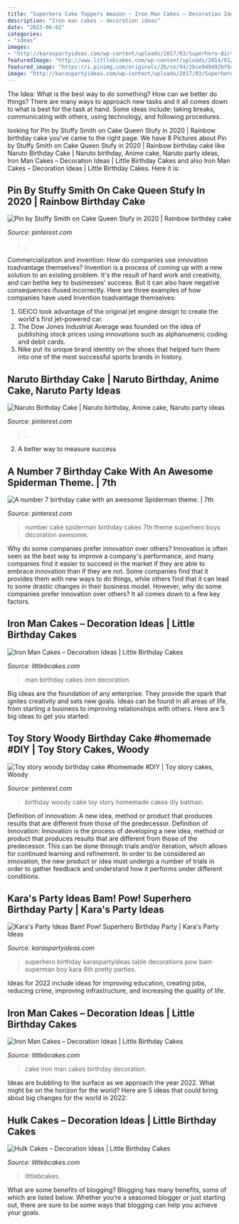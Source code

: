 ```yaml
---
title: "Superhero Cake Toppers Amazon ~ Iron Man Cakes – Decoration Ideas"
description: "Iron man cakes – decoration ideas"
date: "2023-06-02"
categories:
- "ideas"
images:
- "http://karaspartyideas.com/wp-content/uploads/2017/03/Superhero-Birthday-Party-via-Karas-Party-Ideas-KarasPartyIdeas.com18.jpg"
featuredImage: "http://www.littlebcakes.com/wp-content/uploads/2014/01/Iron-Man-Cake-Ideas.jpg"
featured_image: "https://i.pinimg.com/originals/2b/ce/94/2bce949492bf0ad0cb5a98cfe6b4cf30.jpg"
image: "http://karaspartyideas.com/wp-content/uploads/2017/03/Superhero-Birthday-Party-via-Karas-Party-Ideas-KarasPartyIdeas.com18.jpg"
---
```



The Idea: What is the best way to do something?
How can we better do things? There are many ways to approach new tasks and it all comes down to what is best for the task at hand. Some ideas include: taking breaks, communicating with others, using technology, and following procedures.

	

		
looking for Pin by Stuffy Smith on Cake Queen Stufy in 2020 | Rainbow birthday cake you've came to the right page. We have 8 Pictures about Pin by Stuffy Smith on Cake Queen Stufy in 2020 | Rainbow birthday cake like Naruto Birthday Cake | Naruto birthday, Anime cake, Naruto party ideas, Iron Man Cakes – Decoration Ideas | Little Birthday Cakes and also Iron Man Cakes – Decoration Ideas | Little Birthday Cakes. Here it is:
		
    
## Pin By Stuffy Smith On Cake Queen Stufy In 2020 | Rainbow Birthday Cake

<img loading=lazy src="https://i.pinimg.com/736x/15/dc/33/15dc33ef692e2d16420e9ac86f76345d.jpg" onerror="this.onerror=null;this.src='https://tse2.mm.bing.net/th?id=OIP.oT6_q3Tq4JUA804DyT7mYAHaJ3&amp;pid=15.1';" alt="Pin by Stuffy Smith on Cake Queen Stufy in 2020 | Rainbow birthday cake">

_Source: pinterest.com_

>. 

	

Commercialization and invention: How do companies use innovation toadvantage themselves?
Invention is a process of coming up with a new solution to an existing problem. It's the result of hard work and creativity, and can bethe key to businesses' success. But it can also have negative consequences ifused incorrectly. Here are three examples of how companies have used Invention toadvantage themselves: 
1. GEICO took advantage of the original jet engine design to create the world's first jet-powered car.
2. The Dow Jones Industrial Average was founded on the idea of publishing stock prices using innovations such as alphanumeric coding and debit cards.
3. Nike put its unique brand identity on the shoes that helped turn them into one of the most successful sports brands in history.

    
## Naruto Birthday Cake | Naruto Birthday, Anime Cake, Naruto Party Ideas

<img loading=lazy src="https://i.pinimg.com/originals/f8/b7/98/f8b79816875e8183a53dff77eff3c105.jpg" onerror="this.onerror=null;this.src='https://tse3.mm.bing.net/th?id=OIP.TyeWh7ePvQ-ZsK11twhbcQHaKt&amp;pid=15.1';" alt="Naruto Birthday Cake | Naruto birthday, Anime cake, Naruto party ideas">

_Source: pinterest.com_

>. 

	

2. A better way to measure success

    
## A Number 7 Birthday Cake With An Awesome Spiderman Theme. | 7th

<img loading=lazy src="https://i.pinimg.com/736x/30/d2/a1/30d2a1986230a2fcd330b52096af4464--cupcake-decoration-number-.jpg" onerror="this.onerror=null;this.src='https://tse2.mm.bing.net/th?id=OIP.XuKmzDfbluuJeaCPdbKQRgHaJ3&amp;pid=15.1';" alt="A number 7 birthday cake with an awesome Spiderman theme. | 7th">

_Source: pinterest.com_

>number cake spiderman birthday cakes 7th theme superhero boys decoration awesome. 

	

Why do some companies prefer innovation over others?
Innovation is often seen as the best way to improve a company's performance, and many companies find it easier to succeed in the market if they are able to embrace innovation than if they are not. Some companies find that it provides them with new ways to do things, while others find that it can lead to some drastic changes in their business model. However, why do some companies prefer innovation over others? It all comes down to a few key factors.

    
## Iron Man Cakes – Decoration Ideas | Little Birthday Cakes

<img loading=lazy src="http://www.littlebcakes.com/wp-content/uploads/2014/01/Iron-Man-Birthday-Cakes.jpg" onerror="this.onerror=null;this.src='https://tse4.mm.bing.net/th?id=OIP.J6Bqus-W9g-r3d0EwwbqJAHaJ4&amp;pid=15.1';" alt="Iron Man Cakes – Decoration Ideas | Little Birthday Cakes">

_Source: littlebcakes.com_

>man birthday cakes iron decoration. 

	

Big ideas are the foundation of any enterprise. They provide the spark that ignites creativity and sets new goals. Ideas can be found in all areas of life, from starting a business to improving relationships with others. Here are 5 big ideas to get you started:

    
## Toy Story Woody Birthday Cake #homemade #DIY | Toy Story Cakes, Woody

<img loading=lazy src="https://i.pinimg.com/originals/2b/ce/94/2bce949492bf0ad0cb5a98cfe6b4cf30.jpg" onerror="this.onerror=null;this.src='https://tse1.mm.bing.net/th?id=OIP.e8ppnkB-ZTHsacC1kTJTyAHaJ4&amp;pid=15.1';" alt="Toy story woody birthday cake #homemade #DIY | Toy story cakes, Woody">

_Source: pinterest.com_

>birthday woody cake toy story homemade cakes diy batman. 

	

Definition of innovation: A new idea, method or product that produces results that are different from those of the predecessor.
Definition of Innovation: 
Innovation is the process of developing a new idea, method or product that produces results that are different from those of the predecessor. This can be done through trials and/or iteration, which allows for continued learning and refinement. In order to be considered an innovation, the new product or idea must undergo a number of trials in order to gather feedback and understand how it performs under different conditions.

    
## Kara&#039;s Party Ideas Bam! Pow! Superhero Birthday Party | Kara&#039;s Party Ideas

<img loading=lazy src="http://karaspartyideas.com/wp-content/uploads/2017/03/Superhero-Birthday-Party-via-Karas-Party-Ideas-KarasPartyIdeas.com18.jpg" onerror="this.onerror=null;this.src='https://tse4.mm.bing.net/th?id=OIP.AmR9hAMDTt7knV7ytMqCbwHaNo&amp;pid=15.1';" alt="Kara&#039;s Party Ideas Bam! Pow! Superhero Birthday Party | Kara&#039;s Party Ideas">

_Source: karaspartyideas.com_

>superhero birthday karaspartyideas table decorations pow bam superman boy kara 6th pretty parties. 

	

Ideas for 2022 include ideas for improving education, creating jobs, reducing crime, improving infrastructure, and increasing the quality of life.

    
## Iron Man Cakes – Decoration Ideas | Little Birthday Cakes

<img loading=lazy src="http://www.littlebcakes.com/wp-content/uploads/2014/01/Iron-Man-Cake-Ideas.jpg" onerror="this.onerror=null;this.src='https://tse2.mm.bing.net/th?id=OIP._CtdlnvCvYU7K9LmkrNM3QHaJ4&amp;pid=15.1';" alt="Iron Man Cakes – Decoration Ideas | Little Birthday Cakes">

_Source: littlebcakes.com_

>cake iron man cakes birthday decoration. 

	

Ideas are bubbling to the surface as we approach the year 2022. What might be on the horizon for the world? Here are 5 ideas that could bring about big changes for the world in 2022:

    
## Hulk Cakes – Decoration Ideas | Little Birthday Cakes

<img loading=lazy src="https://www.littlebcakes.com/wp-content/uploads/2014/01/Incredible-Hulk-Cake-Pan.jpg" onerror="this.onerror=null;this.src='https://tse2.mm.bing.net/th?id=OIP.GWvASarsAEoiCNu2ogTw8gHaLN&amp;pid=15.1';" alt="Hulk Cakes – Decoration Ideas | Little Birthday Cakes">

_Source: littlebcakes.com_

>littlebcakes. 

	

What are some benefits of blogging?
Blogging has many benefits, some of which are listed below. Whether you’re a seasoned blogger or just starting out, there are sure to be some ways that blogging can help you achieve your goals.


